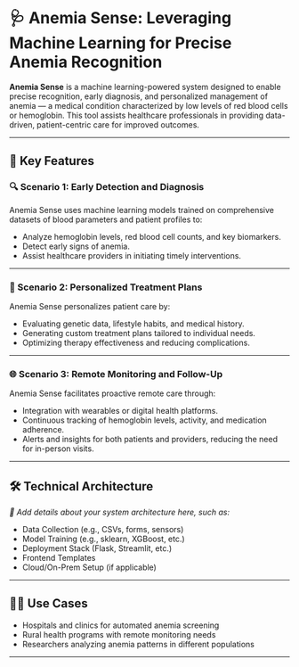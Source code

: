 # 🩺 Anemia Sense: Leveraging Machine Learning for Precise Anemia Recognition

**Anemia Sense** is a machine learning-powered system designed to enable precise recognition, early diagnosis, and personalized management of anemia — a medical condition characterized by low levels of red blood cells or hemoglobin. 
This tool assists healthcare professionals in providing data-driven, patient-centric care for improved outcomes.

---

## 🚀 Key Features

### 🔍 Scenario 1: Early Detection and Diagnosis
Anemia Sense uses machine learning models trained on comprehensive datasets of blood parameters and patient profiles to:
- Analyze hemoglobin levels, red blood cell counts, and key biomarkers.
- Detect early signs of anemia.
- Assist healthcare providers in initiating timely interventions.

---

### 🧬 Scenario 2: Personalized Treatment Plans
Anemia Sense personalizes patient care by:
- Evaluating genetic data, lifestyle habits, and medical history.
- Generating custom treatment plans tailored to individual needs.
- Optimizing therapy effectiveness and reducing complications.

---

### 🌐 Scenario 3: Remote Monitoring and Follow-Up
Anemia Sense facilitates proactive remote care through:
- Integration with wearables or digital health platforms.
- Continuous tracking of hemoglobin levels, activity, and medication adherence.
- Alerts and insights for both patients and providers, reducing the need for in-person visits.

---

## 🛠️ Technical Architecture

_📝 Add details about your system architecture here, such as:_
- Data Collection (e.g., CSVs, forms, sensors)
- Model Training (e.g., sklearn, XGBoost, etc.)
- Deployment Stack (Flask, Streamlit, etc.)
- Frontend Templates
- Cloud/On-Prem Setup (if applicable)

---

## 👩‍⚕️ Use Cases

- Hospitals and clinics for automated anemia screening
- Rural health programs with remote monitoring needs
- Researchers analyzing anemia patterns in different populations

---

